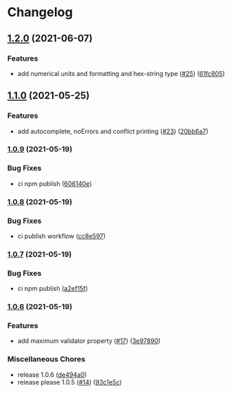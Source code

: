 # Changelog

## [1.2.0](https://www.github.com/nugaon/furious-commander/compare/v1.1.0...v1.2.0) (2021-06-07)


### Features

* add numerical units and formatting and hex-string type ([#25](https://www.github.com/nugaon/furious-commander/issues/25)) ([61fc805](https://www.github.com/nugaon/furious-commander/commit/61fc80575e072b77885ba7377b6df8a68c5b3413))

## [1.1.0](https://www.github.com/nugaon/furious-commander/compare/v1.0.9...v1.1.0) (2021-05-25)


### Features

* add autocomplete, noErrors and conflict printing ([#23](https://www.github.com/nugaon/furious-commander/issues/23)) ([20bb6a7](https://www.github.com/nugaon/furious-commander/commit/20bb6a790644ae797150e0812ae1236e313b78d8))

### [1.0.9](https://www.github.com/nugaon/furious-commander/compare/v1.0.8...v1.0.9) (2021-05-19)


### Bug Fixes

* ci npm publish ([606140e](https://www.github.com/nugaon/furious-commander/commit/606140e26b06847e0e9a3ef3cd95a145850e8923))

### [1.0.8](https://www.github.com/nugaon/furious-commander/compare/v1.0.7...v1.0.8) (2021-05-19)


### Bug Fixes

* ci publish workflow ([cc8e597](https://www.github.com/nugaon/furious-commander/commit/cc8e597c0f96d6fa8a9138402215c453fdede57f))

### [1.0.7](https://www.github.com/nugaon/furious-commander/compare/v1.0.6...v1.0.7) (2021-05-19)


### Bug Fixes

* ci npm publish ([a2ef15f](https://www.github.com/nugaon/furious-commander/commit/a2ef15f49b77474c405fa61549ad634ef27d7494))

### [1.0.6](https://www.github.com/nugaon/furious-commander/compare/v1.0.0...v1.0.6) (2021-05-19)


### Features

* add maximum validator property ([#17](https://www.github.com/nugaon/furious-commander/issues/17)) ([3e97890](https://www.github.com/nugaon/furious-commander/commit/3e97890a7a39a5d0cfcc81504a17a78b02d24ff6))


### Miscellaneous Chores

* release 1.0.6 ([de494a0](https://www.github.com/nugaon/furious-commander/commit/de494a0e322b70dee809b0cf772c89437632d35c))
* release please 1.0.5 ([#14](https://www.github.com/nugaon/furious-commander/issues/14)) ([93c1e5c](https://www.github.com/nugaon/furious-commander/commit/93c1e5cf57508ec14f3eabd998daee26c6ef19fa))
